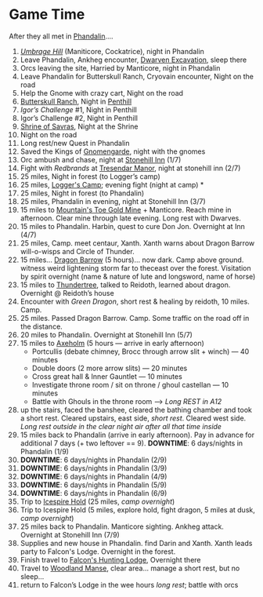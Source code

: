 # Game Time

After they all met in [Phandalin](compendium/Phandalin/Phandalin.md).... 

1. *[Umbrage Hill](compendium/Umbrage%20Hill.md)* (Maniticore, Cockatrice), night in Phandalin
1. Leave Phandalin, Ankheg encounter, [Dwarven Excavation](compendium/Dwarven%20Excavation.md), sleep there
1. Orcs leaving the site, Harried by Manticore, night in Phandalin
1. Leave Phandalin for Butterskull Ranch, Cryovain encounter, Night on the road
1. Help the Gnome with crazy cart, Night on the road
1. [Butterskull Ranch](compendium/Butterskull%20Ranch.md), Night in [Penthill](compendium/Penthill.md)
1. *Igor’s Challenge* #1, Night in Penthill
1. Igor’s Challenge #2, Night in Penthill
1. [Shrine of Savras](compendium/Shrine%20of%20Savras.md), Night at the Shrine
1. Night on the road
1. Long rest/new Quest in Phandalin
1. Saved the Kings of [Gnomengarde](compendium/Gnomengarde.md), night with the gnomes
1. Orc ambush and chase, night at [Stonehill Inn](compendium/Phandalin/Stonehill%20Inn.md) (1/7)
1. Fight with *Redbrands* at [Tresendar Manor](compendium/Phandalin/Tresendar%20Manor.md), night at stonehill inn (2/7)
1. 25 miles, Night in forest (to Logger’s camp)
1. 25 miles, [Logger's Camp](compendium/Logger's%20Camp.md); evening fight (night at camp) *
1. 25 miles, Night in forest (to Phandalin)
1. 25 miles, Phandalin in evening, night at Stonehill Inn (3/7)
1. 15 miles to [Mountain's Toe Gold Mine](compendium/Mountain's%20Toe%20Gold%20Mine.md) + Manticore. Reach mine in afternoon. Clear mine through late evening. Long rest with Dwarves.
1. 15 miles to Phandalin. Harbin, quest to cure Don Jon. Overnight at Inn (4/7)
1. 25 miles, Camp. meet centaur, Xanth. Xanth warns about Dragon Barrow will-o-wisps and Circle of Thunder.
1. 15 miles... [Dragon Barrow](compendium/Dragon%20Barrow.md) (5 hours)... now dark. Camp above ground. witness weird lightening storm far to theceast over the forest. Visitation by spirit overnight (name & nature of lute and longsword, name of horse)
1. 15 miles to [Thundertree](compendium/Thundertree.md), talked to Reidoth, learned about dragon. Overnight @ Reidoth’s house
1. Encounter with *Green Dragon*, short rest & healing by reidoth, 10 miles. Camp.
1. 25 miles. Passed Dragon Barrow. Camp. Some traffic on the road off in the distance.
1. 20 miles to Phandalin. Overnight at Stonehill Inn (5/7)
1. 15 miles to [Axeholm](compendium/Axeholm.md) (5 hours — arrive in early afternoon)
      - Portcullis (debate chimney, Brocc through arrow slit + winch) — 40 minutes
      - Double doors (2 more arrow slits) — 20 minutes
      - Cross great hall & Inner Gauntlet — 10 minutes
      - Investigate throne room / sit on throne / ghoul castellan — 10 minutes
      - Battle with Ghouls in the throne room —> *Long REST in A12*
1. up the stairs, faced the banshee, cleared the bathing chamber and took a short rest. Cleared upstairs, east side, *short rest*. Cleared west side. *Long rest outside in the clear night air after all that time inside*
1. 15 miles back to Phandalin (arrive in early afternoon). Pay in advance for additional 7 days (+ two leftover == 9). **DOWNTIME**: 6 days/nights in Phandalin (1/9)
1. **DOWNTIME**: 6 days/nights in Phandalin (2/9)
1. **DOWNTIME**: 6 days/nights in Phandalin (3/9)
1. **DOWNTIME**: 6 days/nights in Phandalin (4/9)
1. **DOWNTIME**: 6 days/nights in Phandalin (5/9)
1. **DOWNTIME**: 6 days/nights in Phandalin (6/9)
1. Trip to [Icespire Hold](compendium/Icespire%20Hold.md) (25 miles, _camp overnight_)
1. Trip to Icespire Hold (5 miles, explore hold, fight dragon, 5 miles at dusk, _camp overnight_)
1. 25 miles back to Phandalin. Manticore sighting. Ankheg attack. Overnight at Stonehill Inn (7/9)
1. Supplies and new house in Phandalin. find Darin and Xanth. Xanth leads party to Falcon's Lodge. Overnight in the forest.
1. Finish travel to [Falcon's Hunting Lodge](compendium/Falcon's%20Hunting%20Lodge.md), Overnight there
1. Travel to [Woodland Manse](compendium/Woodland%20Manse.md), clear area... manage a short rest, but no sleep...
1. return to Falcon’s Lodge in the wee hours *long rest*; battle with orcs

